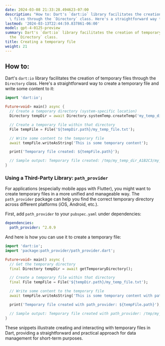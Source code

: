 ```yaml
---
date: 2024-03-08 21:33:28.494623-07:00
description: "How to: Dart's `dart:io` library facilitates the creation of temporary\
  \ files through the `Directory` class. Here's a straightforward way to create a\u2026"
lastmod: '2024-03-13T22:44:59.837861-06:00'
model: gpt-4-0125-preview
summary: Dart's `dart:io` library facilitates the creation of temporary files through
  the `Directory` class.
title: Creating a temporary file
weight: 21
---
```


## How to:
Dart's `dart:io` library facilitates the creation of temporary files through the `Directory` class. Here's a straightforward way to create a temporary file and write some content to it:

```dart
import 'dart:io';

Future<void> main() async {
  // Create a temporary directory (system-specific location)
  Directory tempDir = await Directory.systemTemp.createTemp('my_temp_dir_');

  // Create a temporary file within that directory
  File tempFile = File('${tempDir.path}/my_temp_file.txt');

  // Write some content to the temporary file
  await tempFile.writeAsString('This is some temporary content');

  print('Temporary file created: ${tempFile.path}');

  // Sample output: Temporary file created: /tmp/my_temp_dir_A1B2C3/my_temp_file.txt
}
```

### Using a Third-Party Library: `path_provider`
For applications (especially mobile apps with Flutter), you might want to create temporary files in a more unified and manageable way. The `path_provider` package can help you find the correct temporary directory across different platforms (iOS, Android, etc.).

First, add `path_provider` to your `pubspec.yaml` under dependencies:

```yaml
dependencies:
  path_provider: ^2.0.9
```

And here is how you can use it to create a temporary file:

```dart
import 'dart:io';
import 'package:path_provider/path_provider.dart';

Future<void> main() async {
  // Get the temporary directory
  final Directory tempDir = await getTemporaryDirectory();

  // Create a temporary file within that directory
  final File tempFile = File('${tempDir.path}/my_temp_file.txt');

  // Write some content to the temporary file
  await tempFile.writeAsString('This is some temporary content with path_provider');

  print('Temporary file created with path_provider: ${tempFile.path}');

  // Sample output: Temporary file created with path_provider: /tmp/my_temp_file.txt (path may vary by platform)
}
```

These snippets illustrate creating and interacting with temporary files in Dart, providing a straightforward and practical approach for data management for short-term purposes.
